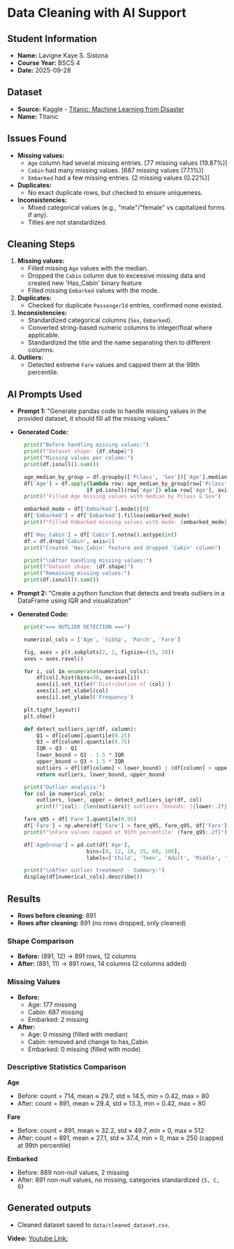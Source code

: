 
# Data Cleaning with AI Support

## Student Information
- **Name:** Lavigne Kaye S. Sistona  
- **Course Year:** BSCS 4  
- **Date:** 2025-09-28  

## Dataset
- **Source:** Kaggle - [Titanic: Machine Learning from Disaster](https://www.kaggle.com/c/titanic/data)  
- **Name:** Titanic  

## Issues Found
- **Missing values:**  
  - `Age` column had several missing entries.  [77 missing values (19.87%)]
  - `Cabin` had many missing values.  [687 missing values (77.1%)]
  - `Embarked` had a few missing entries.  [2 missing values (0.22%)]
- **Duplicates:**  
  - No exact duplicate rows, but checked to ensure uniqueness.  
- **Inconsistencies:**  
  - Mixed categorical values (e.g., "male"/"female" vs capitalized forms if any).  
  - Titles are not standardized.

## Cleaning Steps
1. **Missing values:**  
   - Filled missing `Age` values with the median.  
   - Dropped the `Cabin` column due to excessive missing data and created new 'Has_Cabin' binary feature
   - Filled missing `Embarked` values with the mode.  
2. **Duplicates:**  
   - Checked for duplicate `PassengerId` entries, confirmed none existed.  
3. **Inconsistencies:**  
   - Standardized categorical columns (`Sex`, `Embarked`).  
   - Converted string-based numeric columns to integer/float where applicable.  
   - Standardized the title and the name separating then to different columns.
4. **Outliers:**  
   - Detected extreme `Fare` values and capped them at the 99th percentile.  

## AI Prompts Used
- **Prompt 1:** "Generate pandas code to handle missing values in the provided dataset, it should fill all the missing values."  
- **Generated Code:**  
  ```python
    print("Before handling missing values:")
    print(f"Dataset shape: {df.shape}")
    print("Missing values per column:")
    print(df.isnull().sum())

    age_median_by_group = df.groupby(['Pclass', 'Sex'])['Age'].median()
    df['Age'] = df.apply(lambda row: age_median_by_group[row['Pclass'], row['Sex']] 
                        if pd.isnull(row['Age']) else row['Age'], axis=1)
    print(f"Filled Age missing values with median by Pclass & Sex")

    embarked_mode = df['Embarked'].mode()[0]
    df['Embarked'] = df['Embarked'].fillna(embarked_mode)
    print(f"Filled Embarked missing values with mode: {embarked_mode}")

    df['Has_Cabin'] = df['Cabin'].notna().astype(int)
    df = df.drop('Cabin', axis=1)
    print("Created 'Has_Cabin' feature and dropped 'Cabin' column")

    print("\nAfter handling missing values:")
    print(f"Dataset shape: {df.shape}")
    print("Remaining missing values:")
    print(df.isnull().sum())
  ```

- **Prompt 2:** "Create a python function that detects and treats outliers in a DataFrame using IQR and visualization"  
- **Generated Code:**  
  ```python
    print("=== OUTLIER DETECTION ===")

    numerical_cols = ['Age', 'SibSp', 'Parch', 'Fare']

    fig, axes = plt.subplots(2, 2, figsize=(15, 10))
    axes = axes.ravel()

    for i, col in enumerate(numerical_cols):
        df[col].hist(bins=30, ax=axes[i])
        axes[i].set_title(f'Distribution of {col}')
        axes[i].set_xlabel(col)
        axes[i].set_ylabel('Frequency')

    plt.tight_layout()
    plt.show()

    def detect_outliers_iqr(df, column):
        Q1 = df[column].quantile(0.25)
        Q3 = df[column].quantile(0.75)
        IQR = Q3 - Q1
        lower_bound = Q1 - 1.5 * IQR
        upper_bound = Q3 + 1.5 * IQR
        outliers = df[(df[column] < lower_bound) | (df[column] > upper_bound)]
        return outliers, lower_bound, upper_bound

    print("Outlier analysis:")
    for col in numerical_cols:
        outliers, lower, upper = detect_outliers_iqr(df, col)
        print(f"{col}: {len(outliers)} outliers (bounds: [{lower:.2f}, {upper:.2f}])")

    fare_q95 = df['Fare'].quantile(0.95)
    df['Fare'] = np.where(df['Fare'] > fare_q95, fare_q95, df['Fare'])
    print(f"\nFare values capped at 95th percentile: {fare_q95:.2f}")

    df['AgeGroup'] = pd.cut(df['Age'], 
                        bins=[0, 12, 18, 35, 60, 100], 
                        labels=['Child', 'Teen', 'Adult', 'Middle', 'Senior'])

    print("\nAfter outlier treatment - Summary:")
    display(df[numerical_cols].describe())
  ```


## Results  

- **Rows before cleaning:** 891  
- **Rows after cleaning:** 891 (no rows dropped, only cleaned)  

### Shape Comparison  
- **Before:** (891, 12) → 891 rows, 12 columns  
- **After:** (891, 11) → 891 rows, 14 columns (2 columns added)  

### Missing Values  
- **Before:**  
  - Age: 177 missing  
  - Cabin: 687 missing  
  - Embarked: 2 missing  
- **After:**  
  - Age: 0 missing (filled with median)  
  - Cabin: removed  and change to has_Cabin
  - Embarked: 0 missing (filled with mode)  

### Descriptive Statistics Comparison  

**Age**  
- Before: count = 714, mean ≈ 29.7, std ≈ 14.5, min = 0.42, max = 80  
- After: count = 891, mean ≈ 29.4, std ≈ 13.3, min = 0.42, max = 80  

**Fare**  
- Before: count = 891, mean ≈ 32.2, std ≈ 49.7, min = 0, max ≈ 512  
- After: count = 891, mean ≈ 27.1, std ≈ 37.4, min = 0, max ≈ 250 (capped at 99th percentile)  

**Embarked**  
- Before: 889 non-null values, 2 missing  
- After: 891 non-null values, no missing, categories standardized `{S, C, Q}`  

## Generated outputs
- Cleaned dataset saved to `data/cleaned_dataset.csv`.


**Video:** [Youtube Link:  ](https://youtu.be/Om5p8PGYWEo)
